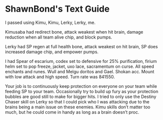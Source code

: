 # ShawnBond's Text Guide

I passed using Kimu, Kimu, Lerky, Lerky, me. 

Kimusaba had redirect bone, attack weakest when hit brain, damage reduction when all team alive chip, and block pumps.

Lerky had SP regen at full health bone, attack weakest on hit brain, SP does increased damage chip, and empower pumps.

I had Spear of escarium, codex set to defensive for 25% purification, firium helm set to pop freeze, jacket, uxo lace, sacramentum on curse. All speed enchants and runes. Wull and Melgu doritos and Gael. Shokan acc. Mount with low attack and high speed. Turn rate was 841550.

Your job is to continuously keep protection on everyone on your team while feeding SP to your team. Occasionally try to build up fury as your protection bubbles are good still to make for bigger hits. I tried to only use the Destiny Chaser skill on Lerky so that I could pick who I was attacking due to the brains being a main issue on these enemies. Kimu skills don’t matter too much, but he could come in handy as long as a brain doesn’t proc.
